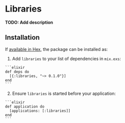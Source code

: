 # Libraries

**TODO: Add description**

## Installation

If [available in Hex](https://hex.pm/docs/publish), the package can be installed as:

  1. Add `libraries` to your list of dependencies in `mix.exs`:

    ```elixir
    def deps do
      [{:libraries, "~> 0.1.0"}]
    end
    ```

  2. Ensure `libraries` is started before your application:

    ```elixir
    def application do
      [applications: [:libraries]]
    end
    ```

